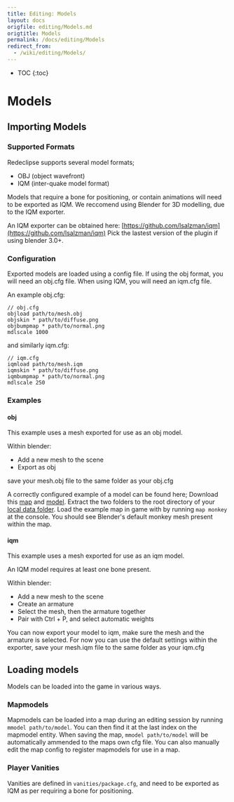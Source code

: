 ```yaml
---
title: Editing: Models
layout: docs
origfile: editing/Models.md
origtitle: Models
permalink: /docs/editing/Models
redirect_from:
  - /wiki/editing/Models/
---
```

* TOC
{:toc}
# Models
## Importing Models
### Supported Formats
Redeclipse supports several model formats;
* OBJ (object wavefront)
* IQM (inter-quake model format)

Models that require a bone for positioning, or contain animations will need to be exported as IQM. We reccomend using Blender for 3D modelling, due to the IQM exporter.

An IQM exporter can be obtained here: [https://github.com/lsalzman/iqm](https://github.com/lsalzman/iqm)
Pick the lastest version of the plugin if using blender 3.0+.

### Configuration
Exported models are loaded using a config file. If using the obj format, you will need an obj.cfg file. When using IQM, you will need an iqm.cfg file.

An example obj.cfg:
```
// obj.cfg
objload path/to/mesh.obj
objskin * path/to/diffuse.png
objbumpmap * path/to/normal.png
mdlscale 1000
```
and similarly iqm.cfg:
```
// iqm.cfg
iqmload path/to/mesh.iqm
iqmskin * path/to/diffuse.png
iqmbumpmap * path/to/normal.png
mdlscale 250
```

### Examples
#### obj
This example uses a mesh exported for use as an obj model.

Within blender:
* Add a new mesh to the scene
* Export as obj

save your mesh.obj file to the same folder as your obj.cfg

A correctly configured example of a model can be found here; Download this [map](https://github.com/redeclipse/docs/raw/master/editing/monkey-map.rar) and [model](https://github.com/redeclipse/docs/raw/master/editing/monkey-model.rar). Extract the two folders to the root directory of your [local data folder](https://www.redeclipse.net/docs/FAQ#where-do-i-find-screenshots-logs-and-other-user-data). Load the example map in game with by running `map monkey` at the console. You should see Blender's default monkey mesh present within the map.

#### iqm
This example uses a mesh exported for use as an iqm model.

An IQM model requires at least one bone present.

Within blender:
* Add a new mesh to the scene
* Create an armature
* Select the mesh, then the armature together
* Pair with Ctrl + P, and select automatic weights

You can now export your model to iqm, make sure the mesh and the armature is selected. For now you can use the default settings within the exporter, save your mesh.iqm file to the same folder as your iqm.cfg

## Loading models
Models can be loaded into the game in various ways.

### Mapmodels
Mapmodels can be loaded into a map during an editing session by running `mmodel path/to/model`. You can then find it at the last index on the mapmodel entity. When saving the map, `mmodel path/to/model` will be automatically ammended to the maps own cfg file. You can also manually edit the map config to register mapmodels for use in a map.

### Player Vanities
Vanities are defined in `vanities/package.cfg`, and need to be exported as IQM as per requiring a bone for positioning.
